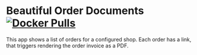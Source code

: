 # Beautiful Order Documents [![Docker Pulls](https://img.shields.io/docker/pulls/oozz/beautiful-order-documents.svg)](https://hub.docker.com/r/oozz/beautiful-order-documents/)

This app shows a list of orders for a configured shop.
Each order has a link, that triggers rendering the order invoice as a PDF.

